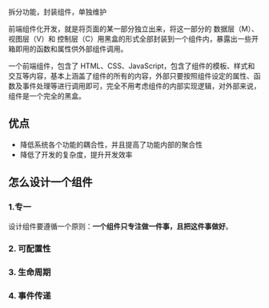 拆分功能，封装组件，单独维护

前端组件化开发，就是将页面的某一部分独立出来，将这一部分的 数据层（M）、视图层（V）和 控制层（C）用黑盒的形式全部封装到一个组件内，暴露出一些开箱即用的函数和属性供外部组件调用。

一个前端组件，包含了 HTML、CSS、JavaScript，包含了组件的模板、样式和交互等内容，基本上涵盖了组件的所有的内容，外部只要按照组件设定的属性、函数及事件处理等进行调用即可，完全不用考虑组件的内部实现逻辑，对外部来说，组件是一个完全的黑盒。

## 优点

- 降低系统各个功能的耦合性，并且提高了功能内部的聚合性
- 降低了开发的复杂度，提升开发效率

## 怎么设计一个组件

### 1.专一

设计组件要遵循一个原则：**一个组件只专注做一件事，且把这件事做好**。

### 2. 可配置性

### 3. 生命周期

### 4. 事件传递
